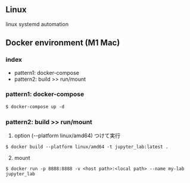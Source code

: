 ## Linux

linux systemd automation

## Docker environment (M1 Mac)  

### index
- pattern1: docker-compose
- pattern2: build >> run/mount


### pattern1: docker-compose

```dockerfile
$ docker-compose up -d
```

### pattern2: build >> run/mount

1. option (--platform linux/amd64) つけて実行
```docker
$ docker build --platform linux/amd64 -t jupyter_lab:latest .
```

2. mount
```docker
$ docker run -p 8888:8888 -v <host path>:<local path> --name my-lab jupyter_lab
```
